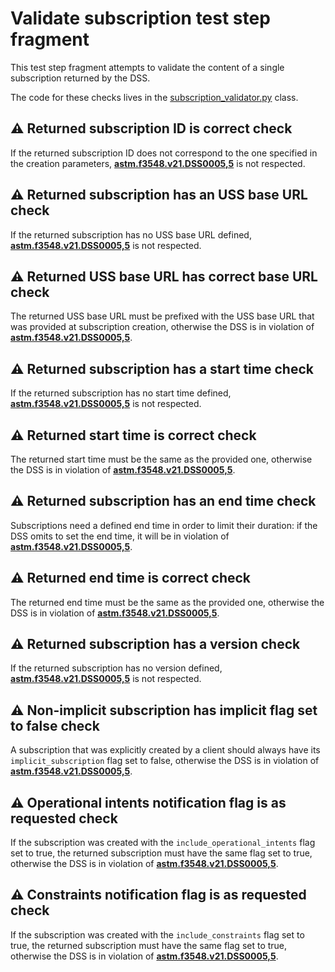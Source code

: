 # Validate subscription test step fragment

This test step fragment attempts to validate the content of a single subscription returned by the DSS.

The code for these checks lives in the [subscription_validator.py](../../../validators/subscription_validator.py) class.

## ⚠️ Returned subscription ID is correct check

If the returned subscription ID does not correspond to the one specified in the creation parameters,
**[astm.f3548.v21.DSS0005,5](../../../../../../../requirements/astm/f3548/v21.md)** is not respected.

## ⚠️ Returned subscription has an USS base URL check

If the returned subscription has no USS base URL defined, **[astm.f3548.v21.DSS0005,5](../../../../../../../requirements/astm/f3548/v21.md)** is not respected.

## ⚠️ Returned USS base URL has correct base URL check

The returned USS base URL must be prefixed with the USS base URL that was provided at subscription creation, otherwise the DSS is in violation of **[astm.f3548.v21.DSS0005,5](../../../../../../../requirements/astm/f3548/v21.md)**.

## ⚠️ Returned subscription has a start time check

If the returned subscription has no start time defined, **[astm.f3548.v21.DSS0005,5](../../../../../../../requirements/astm/f3548/v21.md)** is not respected.

## ⚠️ Returned start time is correct check

The returned start time must be the same as the provided one, otherwise the DSS is in violation of **[astm.f3548.v21.DSS0005,5](../../../../../../../requirements/astm/f3548/v21.md)**.

## ⚠️ Returned subscription has an end time check

Subscriptions need a defined end time in order to limit their duration: if the DSS omits to set the end time, it will be in violation of **[astm.f3548.v21.DSS0005,5](../../../../../../../requirements/astm/f3548/v21.md)**.

## ⚠️ Returned end time is correct check

The returned end time must be the same as the provided one, otherwise the DSS is in violation of **[astm.f3548.v21.DSS0005,5](../../../../../../../requirements/astm/f3548/v21.md)**.

## ⚠️ Returned subscription has a version check

If the returned subscription has no version defined, **[astm.f3548.v21.DSS0005,5](../../../../../../../requirements/astm/f3548/v21.md)** is not respected.

## ⚠️ Non-implicit subscription has implicit flag set to false check

A subscription that was explicitly created by a client should always have its `implicit_subscription` flag set to false,
otherwise the DSS is in violation of **[astm.f3548.v21.DSS0005,5](../../../../../../../requirements/astm/f3548/v21.md)**.

## ⚠️ Operational intents notification flag is as requested check

If the subscription was created with the `include_operational_intents` flag set to true, the returned subscription must have the same flag set to true, otherwise the DSS is in violation of **[astm.f3548.v21.DSS0005,5](../../../../../../../requirements/astm/f3548/v21.md)**.

## ⚠️ Constraints notification flag is as requested check

If the subscription was created with the `include_constraints` flag set to true, the returned subscription must have the same flag set to true, otherwise the DSS is in violation of **[astm.f3548.v21.DSS0005,5](../../../../../../../requirements/astm/f3548/v21.md)**.
